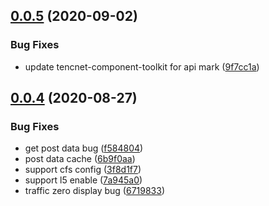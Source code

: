 ## [0.0.5](https://github.com/serverless-components/tencent-thinkphp/compare/v0.0.4...v0.0.5) (2020-09-02)


### Bug Fixes

* update tencnet-component-toolkit for api mark ([9f7cc1a](https://github.com/serverless-components/tencent-thinkphp/commit/9f7cc1af98138cae3df9ad3df82485e79efd64b7))

## [0.0.4](https://github.com/serverless-components/tencent-thinkphp/compare/v0.0.3...v0.0.4) (2020-08-27)


### Bug Fixes

* get post data bug ([f584804](https://github.com/serverless-components/tencent-thinkphp/commit/f58480418090392adfc2ced98f515c2a56567af8))
* post data cache ([6b9f0aa](https://github.com/serverless-components/tencent-thinkphp/commit/6b9f0aab772389a494b27191442b7b6ac2c78e3a))
* support cfs config ([3f8d1f7](https://github.com/serverless-components/tencent-thinkphp/commit/3f8d1f73ab440cb3dffc81ce1d8fed79b218e41c))
* support l5 enable ([7a945a0](https://github.com/serverless-components/tencent-thinkphp/commit/7a945a0b08e32d2205c0185cd79e25528dc46e2e))
* traffic zero display bug ([6719833](https://github.com/serverless-components/tencent-thinkphp/commit/67198338060e5d33a90aca5625b6543dc5f1360c))
